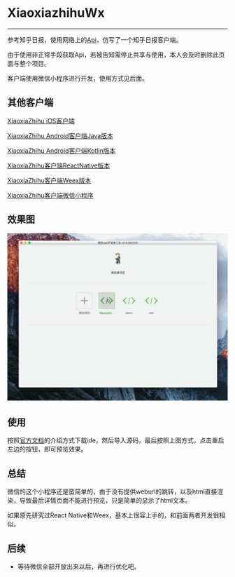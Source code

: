 # XiaoxiazhihuWx

---

参考知乎日报，使用网络上的[Api](https://github.com/izzyleung/ZhihuDailyPurify/wiki/%E7%9F%A5%E4%B9%8E%E6%97%A5%E6%8A%A5-API-%E5%88%86%E6%9E%90)，仿写了一个知乎日报客户端。

由于使用非正常手段获取Api，若被告知需停止共享与使用，本人会及时删除此页面与整个项目。

客户端使用微信小程序进行开发，使用方式见后面。

## 其他客户端

[XiaoxiaZhihu iOS客户端](https://github.com/LiushuiXiaoxia/XiaoxiaZhihu_iOS)

[XiaoxiaZhihu Android客户端Java版本](https://github.com/LiushuiXiaoxia/XiaoxiaZhihu)

[XiaoxiaZhihu Android客户端Kotlin版本](https://github.com/LiushuiXiaoxia/XiaoxiaZhihu_Kotlin)

[XiaoxiaZhihu客户端ReactNative版本](https://github.com/LiushuiXiaoxia/XiaoxiaZhihuRN)

[XiaoxiaZhihu客户端Weex版本](https://github.com/LiushuiXiaoxia/XiaoxiaZhihuWeex)

[XiaoxiaZhihu客户端微信小程序](https://github.com/LiushuiXiaoxia/XiaoxiazhihuWx)

## 效果图

![](doc/1.gif)

## 使用

按照[官方文档](https://mp.weixin.qq.com/debug/wxadoc/dev/?t=1474644083132)的介绍方式下载ide，然后导入源码，最后按照上图方式，点击重启左边的按钮，即可预览效果。

## 总结

微信的这个小程序还是蛮简单的，由于没有提供weburl的跳转，以及html直接渲染，导致最后详情页面不能进行预览，只是简单的显示了html文本。

如果原先研究过React Native和Weex，基本上很容上手的，和前面两者开发很相似。

## 后续

* 等待微信全部开放出来以后，再进行优化吧。